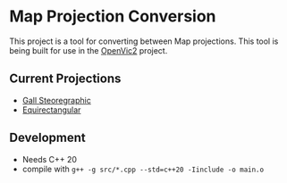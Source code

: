 # Map Projection Conversion

This project is a tool for converting between Map projections. This tool is being built for use in the [OpenVic2](https://github.com/OpenVic2Project/OpenVic2) project.

## Current Projections

* [Gall Steoregraphic](https://en.wikipedia.org/wiki/Gall_stereographic_projection)
* [Equirectangular](https://en.wikipedia.org/wiki/Equirectangular_projection)

## Development

* Needs C++ 20
* compile with `g++ -g src/*.cpp --std=c++20 -Iinclude -o main.o`
